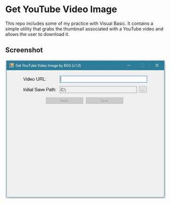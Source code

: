 # Get YouTube Video Image

This repo includes some of my practice with Visual Basic. It contains a simple utility that grabs the thumbnail associated with a YouTube video and allows the user to download it.

## Screenshot
![alt text](bin/Debug/GetYTVidImage2.JPG)
